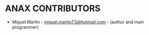 ANAX CONTRIBUTORS
============

- Miguel Martin - <miguel.martin7.5@hotmail.com> - (author and main programmer)